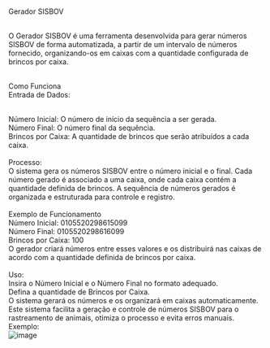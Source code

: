 <br>Gerador SISBOV<br>

<br>O Gerador SISBOV é uma ferramenta desenvolvida para gerar números SISBOV de forma automatizada, a partir de um intervalo de números fornecido, organizando-os em caixas com a quantidade configurada de brincos por caixa.

<br>Como Funciona
<br>Entrada de Dados:

<br>Número Inicial: O número de início da sequência a ser gerada.
<br>Número Final: O número final da sequência.
<br>Brincos por Caixa: A quantidade de brincos que serão atribuídos a cada caixa.
<br>
<br>Processo:
<br>O sistema gera os números SISBOV entre o número inicial e o final.
Cada número gerado é associado a uma caixa, onde cada caixa contém a quantidade definida de brincos.
A sequência de números gerados é organizada e estruturada para controle e registro.
<br>
<br>Exemplo de Funcionamento
<br>Número Inicial: 0105520298615099
<br>Número Final: 0105520298616099
<br>Brincos por Caixa: 100
<br>O gerador criará números entre esses valores e os distribuirá nas caixas de acordo com a quantidade definida de brincos por caixa.
<br>
<br>Uso:
<br>Insira o Número Inicial e o Número Final no formato adequado.
<br>Defina a quantidade de Brincos por Caixa.
<br>O sistema gerará os números e os organizará em caixas automaticamente.
<br>Este sistema facilita a geração e controle de números SISBOV para o rastreamento de animais, otimiza o processo e evita erros manuais.
<br>Exemplo:
<br>![image](https://github.com/user-attachments/assets/fc0e1882-2904-4385-be0d-04cde9ec65f3)
